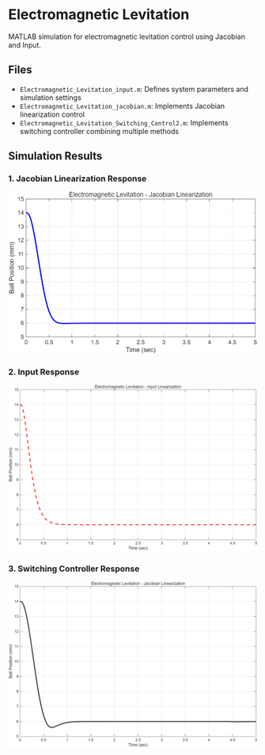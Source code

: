 # Electromagnetic Levitation

MATLAB simulation for electromagnetic levitation control using Jacobian and Input.

## Files

- `Electromagnetic_Levitation_input.m`: Defines system parameters and simulation settings
- `Electromagnetic_Levitation_jacobian.m`: Implements Jacobian linearization control
- `Electromagnetic_Levitation_Switching_Control2.m`: Implements switching controller combining multiple methods

## Simulation Results

### 1. Jacobian Linearization Response
![Jacobian Result](Electromagnetic_Levitation-Jacobian.png)

### 2. Input Response
![Switching Result](Electromagnetic_Levitation-Input.png)

### 3. Switching Controller Response
![Switching Result](Electromagnetic_Levitation-Switching_Control.png)
